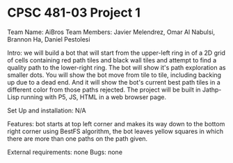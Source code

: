 # CPSC 481-03 Project 1 

Team Name: AiBros
Team Members: Javier Melendrez, Omar Al Nabulsi, Brannon Ha, Daniel Pestolesi

Intro: we will build a bot that will start from the upper-left ring in of a 2D grid of cells 
containing red path tiles and black wall tiles and attempt to find a quality path to the 
lower-right ring. The bot will show it's path exploration as smaller dots. You will show the 
bot move from tile to tile, including backing up due to a dead end. And it will show the bot's
current best path tiles in a different color from those paths rejected. The project will be 
built in Jathp-Lisp running with P5, JS, HTML in a web browser page.

Set Up and installation: N/A

Features: bot starts at top left corner and makes its way down to the bottom right corner
using BestFS algorithm, the bot leaves yellow squares in which there are more than one
paths on the path given.

External requirements: none
Bugs: none
